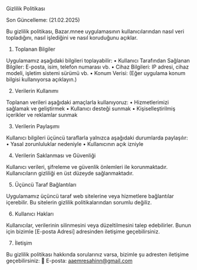 Gizlilik Politikası

Son Güncelleme: (21.02.2025)

Bu gizlilik politikası, Bazar.mnee uygulamasının kullanıcılarından nasıl veri topladığını, nasıl işlediğini ve nasıl koruduğunu açıklar.

1. Toplanan Bilgiler

Uygulamamız aşağıdaki bilgileri toplayabilir:
	•	Kullanıcı Tarafından Sağlanan Bilgiler: E-posta, isim, telefon numarası vb.
	•	Cihaz Bilgileri: IP adresi, cihaz modeli, işletim sistemi sürümü vb.
	•	Konum Verisi: (Eğer uygulama konum bilgisi kullanıyorsa açıklayın.)

2. Verilerin Kullanımı

Toplanan verileri aşağıdaki amaçlarla kullanıyoruz:
	•	Hizmetlerimizi sağlamak ve geliştirmek
	•	Kullanıcı desteği sunmak
	•	Kişiselleştirilmiş içerikler ve reklamlar sunmak

3. Verilerin Paylaşımı

Kullanıcı bilgileri üçüncü taraflarla yalnızca aşağıdaki durumlarda paylaşılır:
	•	Yasal zorunluluklar nedeniyle
	•	Kullanıcının açık izniyle

4. Verilerin Saklanması ve Güvenliği

Kullanıcı verileri, şifreleme ve güvenlik önlemleri ile korunmaktadır. Kullanıcıların gizliliği en üst düzeyde sağlanmaktadır.

5. Üçüncü Taraf Bağlantıları

Uygulamamız üçüncü taraf web sitelerine veya hizmetlere bağlantılar içerebilir. Bu sitelerin gizlilik politikalarından sorumlu değiliz.

6. Kullanıcı Hakları

Kullanıcılar, verilerinin silinmesini veya düzeltilmesini talep edebilirler. Bunun için bizimle [E-posta Adresi] adresinden iletişime geçebilirsiniz.

7. İletişim

Bu gizlilik politikası hakkında sorularınız varsa, bizimle şu adresten iletişime geçebilirsiniz:
📩 E-posta: aaemresahinn@gmail.com
